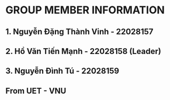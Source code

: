 # GROUP MEMBER INFORMATION
## 1. Nguyễn Đặng Thành Vinh - 22028157
## 2. Hồ Văn Tiến Mạnh - 22028158 (Leader)
## 3. Nguyễn Đình Tú - 22028159
## From UET - VNU
